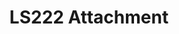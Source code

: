 ---
pid: ls222a
title: LS222 Attachment
location_transcription: 
coordinates: 
zipcode: 
gen_neighborhood: 
neighborhood: 
outside_phl: 
age: 
age_range: 
instagram: 
image_file_name: ls_222a.jpg
proposal_transcription: 
topic: 
topic_summary: 
type: 
keywords_other: LS222
credit: 
image_labels: 
twitter: 
facebook: 
permalink: "/monuments/ls222a/"
layout: item-page
---